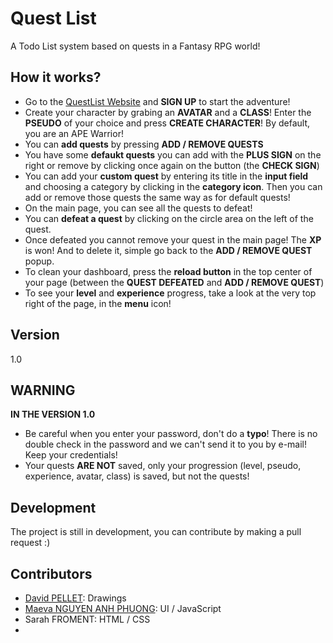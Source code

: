 # Quest List

A Todo List system based on quests in a Fantasy RPG world!

## How it works?

* Go to the [QuestList Website](http://maeva-contact.com/questlist/index.php) and **SIGN UP** to start the adventure!
* Create your character by grabing an **AVATAR** and a **CLASS**! Enter the **PSEUDO** of your choice and press **CREATE CHARACTER**! By default, you are an APE Warrior!
* You can **add quests** by pressing **ADD / REMOVE QUESTS**
* You have some **defaukt quests** you can add with the **PLUS SIGN** on the right or remove by clicking once again on the button (the **CHECK SIGN**)
* You can add your **custom quest** by entering its title in the **input field** and choosing a category by clicking in the **category icon**. Then you can add or remove those quests the same way as for default quests!
* On the main page, you can see all the quests to defeat!
* You can **defeat a quest** by clicking on the circle area on the left of the quest.
* Once defeated you cannot remove your quest in the main page! The **XP** is won! And to delete it, simple go back to the **ADD / REMOVE QUEST** popup.
* To clean your dashboard, press the **reload button** in the top center of your page (between the **QUEST DEFEATED** and **ADD / REMOVE QUEST**)
* To see your **level** and **experience** progress, take a look at the very top right of the page, in the **menu** icon!

## Version

1.0

## WARNING

**IN THE VERSION 1.0**

* Be careful when you enter your password, don't do a **typo**! There is no double check in the password and we can't send it to you by e-mail! Keep your credentials!
* Your quests **ARE NOT** saved, only your progression (level, pseudo, experience, avatar, class) is saved, but not the quests!

## Development

The project is still in development, you can contribute by making a pull request :)

## Contributors

- [David PELLET](http://davidpellet-art.com/): Drawings
- [Maeva NGUYEN ANH PHUONG](http://maeva-contact.com/): UI / JavaScript
- Sarah FROMENT: HTML / CSS
-
